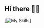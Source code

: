 ## Hi there 👋🏻

[![My Skills](https://skillicons.dev/icons?i=js,html,css,cloudflare,github,linux,postman)]
